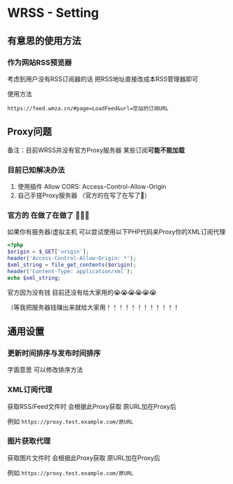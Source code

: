 # WRSS - Setting

## 有意思的使用方法

### 作为网站RSS预览器

考虑到用户没有RSS订阅器的话 把RSS地址直接改成本RSS管理器即可

使用方法

```
https://feed.wmza.cn/#page=LoadFeed&url=您站的订阅URL
```

## Proxy问题

备注：目前WRSS并没有官方Proxy服务器 某些订阅<strong>可能不能加载</strong>

### 目前已知解决办法

 1. 使用插件 Allow CORS: Access-Control-Allow-Origin
 2. 自己手搓Proxy服务器 （官方的在写了在写了🥹）

### 官方的 在做了在做了 🥹🥹🥹

如果你有服务器/虚拟主机 可以尝试使用以下PHP代码来Proxy你的XML订阅代理

```php
<?php
$origin = $_GET['origin'];
header('Access-Control-Allow-Origin: *');
$xml_string = file_get_contents($origin);
header('Content-Type: application/xml');
echo $xml_string;
```

官方因为没有钱 目前还没有给大家用的😭😭😭😭😭😭

（等我把服务器钱赚出来就给大家用！！！！！！！！！！！！

## 通用设置

### 更新时间排序与发布时间排序

字面意思 可以修改排序方法

### XML订阅代理

获取RSS/Feed文件时 会根据此Proxy获取 原URL加在Proxy后

例如 `https://proxy.test.example.com/原URL`

### 图片获取代理

获取图片文件时 会根据此Proxy获取 原URL加在Proxy后

例如 `https://proxy.test.example.com/原URL`